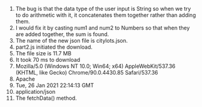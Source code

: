 1. The bug is that the data type of the user input is String so when we try to do arithmetic with it, it concatenates them together rather than adding them.
2. I would fix it by casting num1 and num2 to Numbers so that when they are added together, the sum is found.
3. The name of the new json file is citylots.json.
4. part2.js initiated the download.
5. The file size is 11.7 MB
6. It took 70 ms to download
7. Mozilla/5.0 (Windows NT 10.0; Win64; x64) AppleWebKit/537.36 (KHTML, like Gecko) Chrome/90.0.4430.85 Safari/537.36
8. Apache
9. Tue, 26 Jan 2021 22:14:13 GMT
10. application/json
11. The fetchData() method.